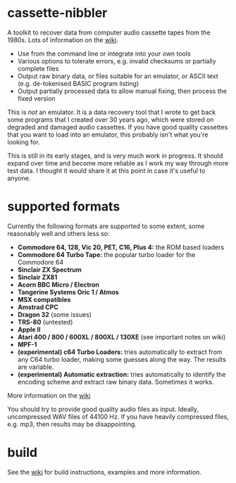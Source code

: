 # cassette-nibbler
A toolkit to recover data from computer audio cassette tapes from the 1980s. Lots of information on the [wiki](https://github.com/eightbitjim/cassette-nibbler/wiki).

* Use from the command line or integrate into your own tools
* Various options to tolerate errors, e.g. invalid checksums or partially complete files
* Output raw binary data, or files suitable for an emulator, or ASCII text (e.g. de-tokenised BASIC program listing)
* Output partially processed data to allow manual fixing, then process the fixed version

This is *not* an emulator. It is a data recovery tool that I wrote to get back some programs that I created over 30 years ago, which were stored on degraded and damaged audio cassettes. If you have good quality cassettes that you want to load into an emulator, this probably isn't what you're looking for.

This is still in its early stages, and is very much work in progress. It should expand over time and become more reliable as I work my way through more test data. I thought it would share it at this point in case it's useful to anyone.

# supported formats
Currently the following formats are supported to some extent, some reasonably well and others less so:

* **Commodore 64, 128, Vic 20, PET, C16, Plus 4:** the ROM based loaders
* **Commodore 64 Turbo Tape:** the popular turbo loader for the Commodore 64
* **Sinclair ZX Spectrum**
* **Sinclair ZX81**
* **Acorn BBC Micro / Electron** 
* **Tangerine Systems Oric 1 / Atmos** 
* **MSX compatibles**
* **Amstrad CPC**
* **Dragon 32** (some issues)
* **TRS-80** (untested)
* **Apple II**
* **Atari 400 / 800 / 600XL / 800XL / 130XE** (see important notes on wiki)
* **MPF-1**
* **(experimental) c64 Turbo Loaders:** tries automatically to extract from any C64 turbo loader, making some guesses along the way. The results are variable.
* **(experimental) Automatic extraction:** tries automatically to identify the encoding scheme and extract raw binary data. Sometimes it works.

More information on the [wiki](https://github.com/eightbitjim/cassette-nibbler/wiki)

You should try to provide good quality audio files as input. Ideally, uncompressed WAV files of 44100 Hz. If you have heavily compressed files, e.g. mp3, then results may be disappointing.

# build

See the [wiki](https://github.com/eightbitjim/cassette-nibbler/wiki) for build instructions, examples and more information.
